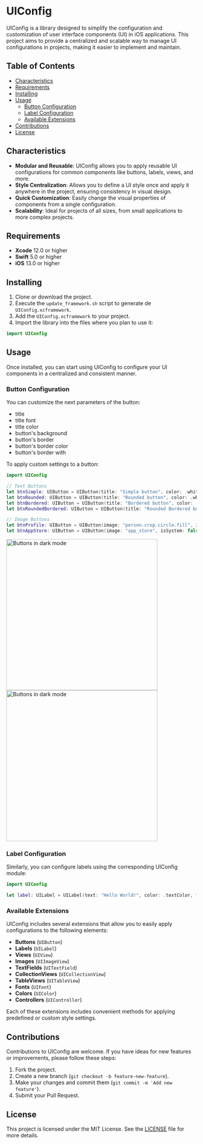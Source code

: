 
# UIConfig

UIConfig is a library designed to simplify the configuration and customization of user interface components (UI) in iOS applications. This project aims to provide a centralized and scalable way to manage UI configurations in projects, making it easier to implement and maintain.

## Table of Contents

- [Characteristics](#characteristics)
- [Requirements](#requirements)
- [Installing](#installing)
- [Usage](#usage)
  - [Button Configuration](#button-configuration)
  - [Label Configuration](#label-configuration)
  - [Available Extensions](#available-extensions)
- [Contributions](#contributions)
- [License](#license)

## Characteristics

- **Modular and Reusable**: UIConfig allows you to apply reusable UI configurations for common components like buttons, labels, views, and more.
- **Style Centralization**: Allows you to define a UI style once and apply it anywhere in the project, ensuring consistency in visual design.
- **Quick Customization**: Easily change the visual properties of components from a single configuration.
- **Scalability**: Ideal for projects of all sizes, from small applications to more complex projects.

## Requirements

- **Xcode** 12.0 or higher
- **Swift** 5.0 or higher
- **iOS** 13.0 or higher

## Installing

1. Clone or download the project.
2. Execute the `update_framework.sh` script to generate de `UIConfig.xcframework`.
3. Add the `UIConfig.xcframework` to your project.
4. Import the library into the files where you plan to use it:

```swift
import UIConfig
```

## Usage

Once installed, you can start using UIConfig to configure your UI components in a centralized and consistent manner.

### Button Configuration

You can customize the next parameters of the button:
- title
- title font
- title color
- button's background
- button's border
- button's border color
- button's border with

To apply custom settings to a button:

```swift
import UIConfig

// Text Buttons
let btnSimple: UIButton = UIButton(title: "Simple button", color: .white, bgColor: .systemBlue, isBordered: false)
let btnRounded: UIButton = UIButton(title: "Rounded button", color: .white, bgColor: .systemBlue, radius: .standardRadius)
let btnBordered: UIButton = UIButton(title: "Bordered button", color: .systemBlue, bgColor: .clear, isBordered: true, border: .systemBlue, width: 1)
let btnRoundedBordered: UIButton = UIButton(title: "Rounded Bordered button", color: .systemBlue, bgColor: .clear, isBordered: true, border: .systemBlue, width: 1, radius: .standardRadius)

// Image Buttons
let btnProfile: UIButton = UIButton(image: "person.crop.circle.fill", isSystem: true, size: 46, color: .systemBlue)
let btnAppStore: UIButton = UIButton(image: "app_store", isSystem: false, size: 60)
```

<img src="https://axkan.vercel.app/imgs/wiki/buttons_light.jpg" alt="Buttons in dark mode" width="auto" height="400px">

<img src="https://axkan.vercel.app/imgs/wiki/buttons_dark.jpg" alt="Buttons in dark mode" width="auto" height="400px">


### Label Configuration

Similarly, you can configure labels using the corresponding UIConfig module:

```swift
import UIConfig

let label: UILabel = UILabel(text: "Hello World!", color: .textColor, font: .title, alignment: .center)
```

### Available Extensions

UIConfig includes several extensions that allow you to easily apply configurations to the following elements:

- **Buttons** (`UIButton`)
- **Labels** (`UILabel`)
- **Views** (`UIView`)
- **Images** (`UIImageView`)
- **TextFields** (`UITextField`)
- **CollectionViews** (`UICollectionView`)
- **TableViews** (`UITableView`)
- **Fonts** (`UIFont`)
- **Colors** (`UIColor`)
- **Controllers** (`UIController`)
  
Each of these extensions includes convenient methods for applying predefined or custom style settings.

## Contributions

Contributions to UIConfig are welcome. If you have ideas for new features or improvements, please follow these steps:

1. Fork the project.
2. Create a new branch (`git checkout -b feature-new-feature`).
3. Make your changes and commit them (`git commit -m 'Add new feature'`).
4. Submit your Pull Request.

## License

This project is licensed under the MIT License. See the [LICENSE](./LICENSE) file for more details.

